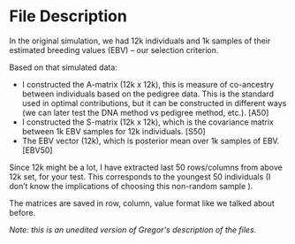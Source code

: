 # File Description

In the original simulation, we had 12k individuals and 1k samples of their estimated breeding values (EBV) – our selection criterion.

Based on that simulated data:

- I constructed the A-matrix (12k x 12k), this is measure of co-ancestry between individuals based on the pedigree data. This is the standard used in optimal contributions, but it can be constructed in different ways (we can later test the DNA method vs pedigree method, etc.). [A50]
- I constructed the S-matrix (12k x 12k), which is the covariance matrix between 1k EBV samples for 12k individuals. [S50]
- The EBV vector (12k), which is posterior mean over 1k samples of EBV. [EBV50]

Since 12k might be a lot, I have extracted last 50 rows/columns from above 12k set, for your test. This corresponds to the youngest 50 individuals (I don’t know the implications of choosing this non-random sample ).

The matrices are saved in row, column, value format like we talked about before.

_Note: this is an unedited version of Gregor's description of the files._
